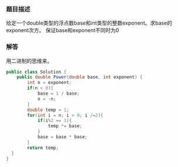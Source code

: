 ### 题目描述
给定一个double类型的浮点数base和int类型的整数exponent。求base的exponent次方。
保证base和exponent不同时为0

### 解答
用二进制的思维来。
```java
public class Solution {
    public double Power(double base, int exponent) {
        int n = exponent;
        if(n < 0){
            base = 1 / base;
            n = -n;
        }
        double temp = 1;
        for(int i = n; i > 0; i /=2){
            if(i%2 == 1){
                temp *= base;
            }
            base = base * base;
        }
        return temp;
  }
}
```
